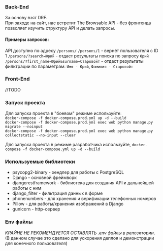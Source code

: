 ### Back-End
За основу взят DRF.  
При заходе на сайт, нас встретит The Browsable API - без фронтенда позволяет изучить структуру API и делать запросы.  


#### Примеры запросов:
API доступно по адресу ```/persons/```
```/persons/1``` - вернёт пользователя с ID 1
```/persons/?search=Юрий``` - отдаст результаты поиска по запросу ```Юрий```
```/persons/?first_name=Юрий&surname=Старовойт``` - отдаст результаты фильтрации по параметрам: ```Имя - Юрий```, ```Фамилия - Старовойт```


### Front-End
//TODO



### Запуск проекта
Для запуска проекта в "боевом" режиме используйте:  
```docker-compose -f docker-compose.prod.yml up -d --build```  
```docker-compose -f docker-compose.prod.yml exec web python manage.py migrate --noinput```  
```docker-compose -f docker-compose.prod.yml exec web python manage.py collectstatic --no-input --clear```  

Для запуска проекта в режиме разработчика используйте,
```docker-compose -f docker-compose.yml up -d --build```  



### Используемые библиотеки
 - psycopg2-binary - хендлер для работы с PostgreSQL
 - Django - основной фреймворк
 - djangorestframework - библиотека для создания API и дальнейшей работы с ним 
 - django_filter - фильтрация данных в форме
 - phonenumbers - для хранения и верификации телефонных номеров
 - Pillow - для работы/хранения изображений в Django
 - gunicorn - http-сервер

### Env файлы
*КРАЙНЕ НЕ РЕКОМЕНДУЕТСЯ ОСТАВЛЯТЬ .env файлы в репозитории*.  
(В данном случае это сделано для ускорения деплоя и демонстрации для конечного пользователя)
